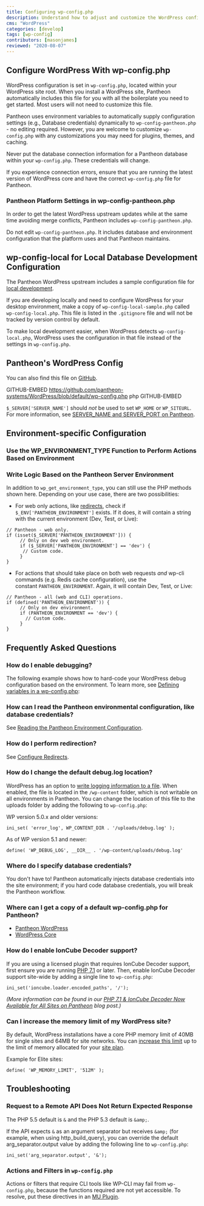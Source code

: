 ```yaml
---
title: Configuring wp-config.php
description: Understand how to adjust and customize the WordPress configuration file for your Pantheon WordPress site.
cms: "WordPress"
categories: [develop]
tags: [wp-config]
contributors: [masonjames]
reviewed: "2020-08-07"
---
```


## Configure WordPress With wp-config.php

WordPress configuration is set in `wp-config.php`, located within your WordPress site root. When you install a WordPress site, Pantheon automatically includes this file for you with all the boilerplate you need to get started. Most users will not need to customize this file.

Pantheon uses environment variables to automatically supply configuration settings (e.g., Database credentials) dynamically to `wp-config-pantheon.php` - no editing required. However, you are welcome to customize `wp-config.php` with any customizations you may need for plugins, themes, and caching.

<Alert title="Warning" type="danger">

Never put the database connection information for a Pantheon database within your `wp-config.php`. These credentials will change.

If you experience connection errors, ensure that you are running the latest version of WordPress core and have the correct `wp-config.php` file for Pantheon.

</Alert>

### Pantheon Platform Settings in wp-config-pantheon.php

In order to get the latest WordPress upstream updates while at the same time avoiding merge conflicts, Pantheon includes `wp-config-pantheon.php`.

Do not edit `wp-config-pantheon.php`. It includes database and environment configuration that the platform uses and that Pantheon maintains.

## wp-config-local for Local Database Development Configuration

The Pantheon WordPress upstream includes a sample configuration file for [local development](/local-development).

If you are developing locally and need to configure WordPress for your desktop environment, make a copy of `wp-config-local-sample.php` called `wp-config-local.php`. This file is listed in the `.gitignore` file and will not be tracked by version control by default.

To make local development easier, when WordPress detects `wp-config-local.php`, WordPress uses the configuration in that file instead of the settings in `wp-config.php`.

## Pantheon's WordPress Config

<Accordion title="View Pantheon's WordPress Configuration" id="pantheon-wp-config-php" icon="wrench">

You can also find this file on [GitHub](https://github.com/pantheon-systems/WordPress/blob/default/wp-config.php).

GITHUB-EMBED https://github.com/pantheon-systems/WordPress/blob/default/wp-config.php php GITHUB-EMBED

</Accordion>

<Alert title="Note" type="info">

`$_SERVER['SERVER_NAME']` should *not* be used to set `WP_HOME` or `WP_SITEURL`. For more information, see [SERVER_NAME and SERVER_PORT on Pantheon](/server_name-and-server_port).

</Alert>

## Environment-specific Configuration

### Use the WP_ENVIRONMENT_TYPE Function to Perform Actions Based on Environment

<Partial file="wp_get_environment_type.md" />

### Write Logic Based on the Pantheon Server Environment

In addition to `wp_get_environment_type`, you can still use the PHP methods shown here. Depending on your use case, there are two possibilities:

- For web only actions, like [redirects](/domains#primary-domain), check if `$_ENV['PANTHEON_ENVIRONMENT']` exists. If it does, it will contain a string with the current environment (Dev, Test, or Live):

 ```php:title=wp-config.php
 // Pantheon - web only.
 if (isset($_SERVER['PANTHEON_ENVIRONMENT'])) {
      // Only on dev web environment.
      if ($_SERVER['PANTHEON_ENVIRONMENT'] == 'dev') {
       // Custom code.
      }
 }
 ```

- For actions that should take place on both web requests _and_ wp-cli commands (e.g. Redis cache configuration), use the constant `PANTHEON_ENVIRONMENT`. Again, it will contain Dev, Test, or Live:

 ```php:title=wp-config.php
 // Pantheon - all (web and CLI) operations.
 if (defined('PANTHEON_ENVIRONMENT')) {
      // Only on dev environment.
      if (PANTHEON_ENVIRONMENT == 'dev') {
        // Custom code.
      }
 }
 ```

## Frequently Asked Questions

### How do I enable debugging?

The following example shows how to hard-code your WordPress debug configuration based on the environment. To learn more, see [Defining variables in a wp-config.php](https://codex.wordpress.org/Editing_wp-config.php):

<Partial file="wp-debugging.md" />

### How can I read the Pantheon environmental configuration, like database credentials?

See [Reading the Pantheon Environment Configuration](/read-environment-config).

### How do I perform redirection?

See [Configure Redirects](/redirects).

### How do I change the default debug.log location?

WordPress has an option to [write logging information to a file](/logs/#how-do-i-enable-error-logging-for-wordpress). When enabled, the file is located in the `/wp-content` folder, which is not writable on all environments in Pantheon. You can change the location of this file to the uploads folder by adding the following to `wp-config.php`:

WP version 5.0.x and older versions:

```php:title=wp-config.php
ini_set( 'error_log', WP_CONTENT_DIR . '/uploads/debug.log' );
```

As of WP version 5.1 and newer:

```php:title=wp-config.php
define( 'WP_DEBUG_LOG', __DIR__ . '/wp-content/uploads/debug.log'
```

### Where do I specify database credentials?

You don't have to! Pantheon automatically injects database credentials into the site environment; if you hard code database credentials, you will break the Pantheon workflow.

### Where can I get a copy of a default wp-config.php for Pantheon?

- [Pantheon WordPress](https://github.com/pantheon-systems/WordPress/blob/default/wp-config.php)
- [WordPress Core](https://github.com/WordPress/WordPress/blob/master/wp-config-sample.php)

### How do I enable IonCube Decoder support?

If you are using a licensed plugin that requires IonCube Decoder support, first ensure you are running [PHP 7.1](/php-versions) or later. Then, enable IonCube Decoder support site-wide by adding a single line to `wp-config.php`:

```php:title=wp-config.php
ini_set('ioncube.loader.encoded_paths', '/');
```

*(More information can be found in our [PHP 7.1 & IonCube Decoder Now Available for All Sites on Pantheon](https://pantheon.io/blog/php-71-ioncube-decoder-now-available-all-sites-pantheon) blog post.)*

### Can I increase the memory limit of my WordPress site?

By default, WordPress installations have a core PHP memory limit of 40MB for single sites and 64MB for site networks.
You can [increase this limit](https://wordpress.org/support/article/editing-wp-config-php/#increasing-memory-allocated-to-php) up to the limit of memory allocated for your [site plan](/site-plans-faq#plan-resources).

Example for Elite sites:
```php:title=wp-config.php
define( 'WP_MEMORY_LIMIT', '512M' );
```

## Troubleshooting

### Request to a Remote API Does Not Return Expected Response

The PHP 5.5 default is `&` and the PHP 5.3 default is `&amp;`.

If the API expects `&` as an argument separator but receives `&amp;` (for example, when using http_build_query), you can override the default arg_separator.output value by adding the following line to `wp-config.php`:

```php:title=wp-config.php
ini_set('arg_separator.output', '&');
```

### Actions and Filters in `wp-config.php`

Actions or filters that require CLI tools like WP-CLI may fail from `wp-config.php`, because the functions required are not yet accessible. To resolve, put these directives in an [MU Plugin](/mu-plugin).
